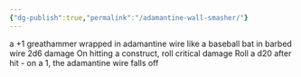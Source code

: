 ```yaml
---
{"dg-publish":true,"permalink":"/adamantine-wall-smasher/"}
---
```



a +1 greathammer wrapped in adamantine wire like a baseball bat in barbed wire
2d6 damage
On hitting a construct, roll critical damage
Roll a d20 after hit - on a 1, the adamantine wire falls off 